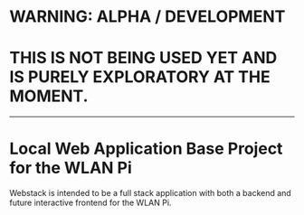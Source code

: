 # WARNING: ALPHA / DEVELOPMENT

# THIS IS NOT BEING USED YET AND IS PURELY EXPLORATORY AT THE MOMENT.

---

# Local Web Application Base Project for the WLAN Pi

Webstack is intended to be a full stack application with both a backend and future interactive frontend for the WLAN Pi.
